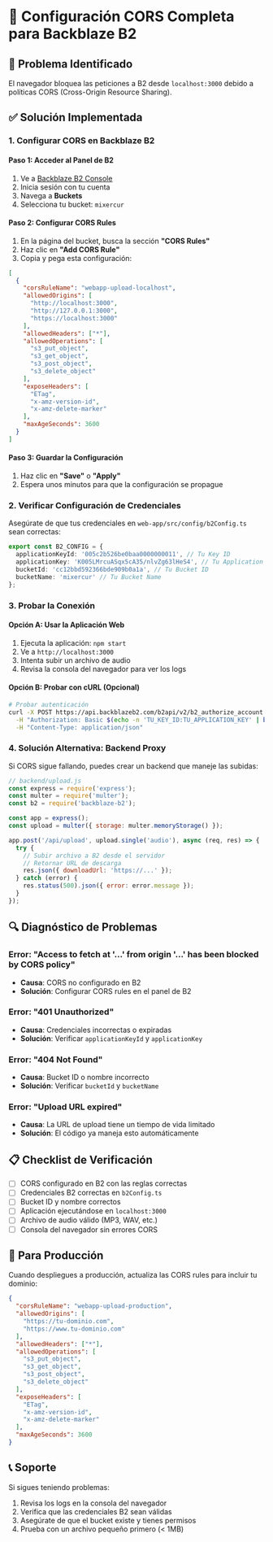 # 🔧 Configuración CORS Completa para Backblaze B2

## 🚨 Problema Identificado
El navegador bloquea las peticiones a B2 desde `localhost:3000` debido a políticas CORS (Cross-Origin Resource Sharing).

## ✅ Solución Implementada

### 1. **Configurar CORS en Backblaze B2**

#### Paso 1: Acceder al Panel de B2
1. Ve a [Backblaze B2 Console](https://secure.backblaze.com/user_signin.htm)
2. Inicia sesión con tu cuenta
3. Navega a **Buckets**
4. Selecciona tu bucket: `mixercur`

#### Paso 2: Configurar CORS Rules
1. En la página del bucket, busca la sección **"CORS Rules"**
2. Haz clic en **"Add CORS Rule"**
3. Copia y pega esta configuración:

```json
[
  {
    "corsRuleName": "webapp-upload-localhost",
    "allowedOrigins": [
      "http://localhost:3000",
      "http://127.0.0.1:3000",
      "https://localhost:3000"
    ],
    "allowedHeaders": ["*"],
    "allowedOperations": [
      "s3_put_object",
      "s3_get_object",
      "s3_post_object",
      "s3_delete_object"
    ],
    "exposeHeaders": [
      "ETag",
      "x-amz-version-id",
      "x-amz-delete-marker"
    ],
    "maxAgeSeconds": 3600
  }
]
```

#### Paso 3: Guardar la Configuración
1. Haz clic en **"Save"** o **"Apply"**
2. Espera unos minutos para que la configuración se propague

### 2. **Verificar Configuración de Credenciales**

Asegúrate de que tus credenciales en `web-app/src/config/b2Config.ts` sean correctas:

```typescript
export const B2_CONFIG = {
  applicationKeyId: '005c2b526be0baa0000000011', // Tu Key ID
  applicationKey: 'K005LMrcuASqx5cA35/nlvZg63lHeS4', // Tu Application Key
  bucketId: 'cc12bbd592366bde909b0a1a', // Tu Bucket ID
  bucketName: 'mixercur' // Tu Bucket Name
};
```

### 3. **Probar la Conexión**

#### Opción A: Usar la Aplicación Web
1. Ejecuta la aplicación: `npm start`
2. Ve a `http://localhost:3000`
3. Intenta subir un archivo de audio
4. Revisa la consola del navegador para ver los logs

#### Opción B: Probar con cURL (Opcional)
```bash
# Probar autenticación
curl -X POST https://api.backblazeb2.com/b2api/v2/b2_authorize_account \
  -H "Authorization: Basic $(echo -n 'TU_KEY_ID:TU_APPLICATION_KEY' | base64)" \
  -H "Content-Type: application/json"
```

### 4. **Solución Alternativa: Backend Proxy**

Si CORS sigue fallando, puedes crear un backend que maneje las subidas:

```javascript
// backend/upload.js
const express = require('express');
const multer = require('multer');
const b2 = require('backblaze-b2');

const app = express();
const upload = multer({ storage: multer.memoryStorage() });

app.post('/api/upload', upload.single('audio'), async (req, res) => {
  try {
    // Subir archivo a B2 desde el servidor
    // Retornar URL de descarga
    res.json({ downloadUrl: 'https://...' });
  } catch (error) {
    res.status(500).json({ error: error.message });
  }
});
```

## 🔍 Diagnóstico de Problemas

### Error: "Access to fetch at '...' from origin '...' has been blocked by CORS policy"
- **Causa**: CORS no configurado en B2
- **Solución**: Configurar CORS rules en el panel de B2

### Error: "401 Unauthorized"
- **Causa**: Credenciales incorrectas o expiradas
- **Solución**: Verificar `applicationKeyId` y `applicationKey`

### Error: "404 Not Found"
- **Causa**: Bucket ID o nombre incorrecto
- **Solución**: Verificar `bucketId` y `bucketName`

### Error: "Upload URL expired"
- **Causa**: La URL de upload tiene un tiempo de vida limitado
- **Solución**: El código ya maneja esto automáticamente

## 📋 Checklist de Verificación

- [ ] CORS configurado en B2 con las reglas correctas
- [ ] Credenciales B2 correctas en `b2Config.ts`
- [ ] Bucket ID y nombre correctos
- [ ] Aplicación ejecutándose en `localhost:3000`
- [ ] Archivo de audio válido (MP3, WAV, etc.)
- [ ] Consola del navegador sin errores CORS

## 🚀 Para Producción

Cuando despliegues a producción, actualiza las CORS rules para incluir tu dominio:

```json
{
  "corsRuleName": "webapp-upload-production",
  "allowedOrigins": [
    "https://tu-dominio.com",
    "https://www.tu-dominio.com"
  ],
  "allowedHeaders": ["*"],
  "allowedOperations": [
    "s3_put_object",
    "s3_get_object",
    "s3_post_object",
    "s3_delete_object"
  ],
  "exposeHeaders": [
    "ETag",
    "x-amz-version-id",
    "x-amz-delete-marker"
  ],
  "maxAgeSeconds": 3600
}
```

## 📞 Soporte

Si sigues teniendo problemas:
1. Revisa los logs en la consola del navegador
2. Verifica que las credenciales B2 sean válidas
3. Asegúrate de que el bucket existe y tienes permisos
4. Prueba con un archivo pequeño primero (< 1MB)
